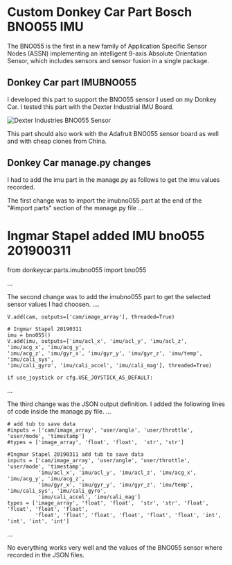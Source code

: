 # Custom Donkey Car Part Bosch BNO055 IMU
The BNO055 is the first in a new family of Application Specific Sensor Nodes (ASSN) implementing an intelligent 9-axis Absolute Orientation Sensor, which includes sensors and sensor fusion in a single package.
##  Donkey Car part IMUBNO055
I developed this part to support the BNO055 sensor I used on my Donkey Car.
I tested this part with the Dexter Industrial IMU Board.

![Dexter Industries BNO055 Sensor](https://custom-build-robots.com/wp-content/uploads/2019/03/bno055.jpg)

This part should also work with the Adafruit BNO055 sensor board as well and with cheap clones from China.
## Donkey Car manage.py changes
I had to add the imu part in the manage.py as follows to get the imu values recorded.

The first change was to import the imubno055 part at the end of the "#import parts" section of the manage.py file
...

# Ingmar Stapel added IMU bno055 201900311
from donkeycar.parts.imubno055 import bno055

...

The second change was to add the imubno055 part to get the selected sensor values I had choosen.
....

    V.add(cam, outputs=['cam/image_array'], threaded=True)

    # Ingmar Stapel 20190311
    imu = bno055()
    V.add(imu, outputs=['imu/acl_x', 'imu/acl_y', 'imu/acl_z', 'imu/acg_x', 'imu/acg_y', 
    'imu/acg_z', 'imu/gyr_x', 'imu/gyr_y', 'imu/gyr_z', 'imu/temp', 'imu/cali_sys', 
    'imu/cali_gyro', 'imu/cali_accel', 'imu/cali_mag'], threaded=True)  

    if use_joystick or cfg.USE_JOYSTICK_AS_DEFAULT:
...


The third change was the JSON output definition. I added the following lines of code inside the manage.py file.
...

    # add tub to save data
    #inputs = ['cam/image_array', 'user/angle', 'user/throttle', 'user/mode', 'timestamp']
    #types = ['image_array', 'float', 'float',  'str', 'str']

    #Ingmar Stapel 20190311 add tub to save data
    inputs = ['cam/image_array', 'user/angle', 'user/throttle', 'user/mode', 'timestamp',
              'imu/acl_x', 'imu/acl_y', 'imu/acl_z', 'imu/acg_x', 'imu/acg_y', 'imu/acg_z', 
              'imu/gyr_x', 'imu/gyr_y', 'imu/gyr_z', 'imu/temp', 'imu/cali_sys', 'imu/cali_gyro', 
              'imu/cali_accel', 'imu/cali_mag']
    types = ['image_array', 'float', 'float',  'str', 'str', 'float', 'float', 'float', 'float', 
             'float', 'float', 'float', 'float', 'float', 'float', 'int', 'int', 'int', 'int']
 ...
 
 No everything works very well and the values of the BNO055 sensor where recorded in the JSON files.
